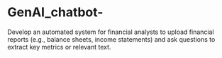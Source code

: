 # GenAI_chatbot-
Develop an automated system for financial analysts to upload financial reports (e.g., balance sheets, income statements) and ask questions to extract key metrics or relevant text.
